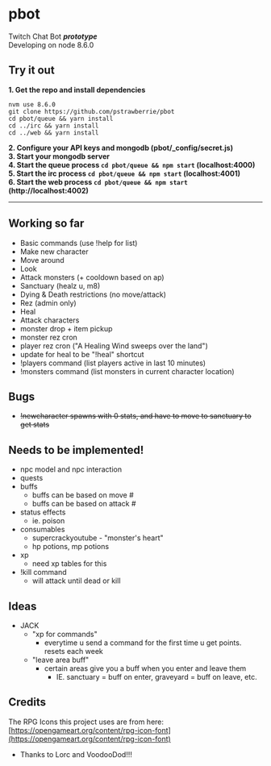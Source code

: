 # pbot
Twitch Chat Bot **_prototype_**  
Developing on node 8.6.0  

## Try it out
**1. Get the repo and install dependencies**  
`````
nvm use 8.6.0
git clone https://github.com/pstrawberrie/pbot
cd pbot/queue && yarn install
cd ../irc && yarn install
cd ../web && yarn install
`````
**2. Configure your API keys and mongodb (pbot/_config/secret.js)**  
**3. Start your mongodb server**  
**4. Start the queue process ``cd pbot/queue && npm start`` (localhost:4000)**  
**5. Start the irc process ``cd pbot/queue && npm start`` (localhost:4001)**  
**6. Start the web process ``cd pbot/queue && npm start`` (http://localhost:4002)**  

----------------------------------

## Working so far
- Basic commands (use !help for list)
- Make new character
- Move around
- Look
- Attack monsters (+ cooldown based on ap)
- Sanctuary (healz u, m8)
- Dying & Death restrictions (no move/attack)
- Rez (admin only)
- Heal
- Attack characters
- monster drop + item pickup
- monster rez cron
- player rez cron ("A Healing Wind sweeps over the land")
- update for heal to be "!heal" shortcut
- !players command (list players active in last 10 minutes)
- !monsters command (list monsters in current character location)

## Bugs
- ~~!newcharacter spawns with 0 stats, and have to move to sanctuary to get stats~~

## Needs to be implemented!
- npc model and npc interaction
- quests 
- buffs
  - buffs can be based on move #
  - buffs can be based on attack #
- status effects
  - ie. poison
- consumables
  - supercrackyoutube - "monster's heart"
  - hp potions, mp potions
- xp
  - need xp tables for this
- !kill command
  - will attack until dead or kill
## Ideas
- JACK
  - "xp for commands"
    - everytime u send a command for the first time u get points. resets each week
  - "leave area buff"
    - certain areas give you a buff when you enter and leave them
      - IE. sanctuary = buff on enter, graveyard = buff on leave, etc.

## Credits
The RPG Icons this project uses are from here:  
[https://opengameart.org/content/rpg-icon-font](https://opengameart.org/content/rpg-icon-font)  
- Thanks to Lorc and VoodooDod!!!
